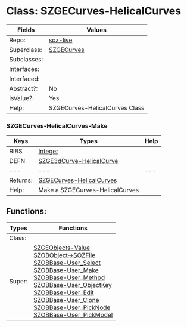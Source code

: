 
# Class:	SZGECurves-HelicalCurves

| Fields | Values |
| --------- | --------- |
| Repo: | [soz-live](/repos/soz-live.html) |
| Superclass: | [SZGECurves](SZGECurves.html) |
| Subclasses: |  |
| Interfaces: |  |
| Interfaced: |  |
| Abstract?: | No |
| isValue?: | Yes |
| Help: | SZGECurves-HelicalCurves Class |

### SZGECurves-HelicalCurves-Make

| Keys | Types | Help |
| --------- | --------- | --------- |
| RIBS | [Integer](Integer.html) |  |
| DEFN | [SZGE3dCurve-HelicalCurve](SZGE3dCurve-HelicalCurve.html) |  |
| --- | --- | --- |
| Returns: | [SZGECurves-HelicalCurves](SZGECurves-HelicalCurves.html) |
| Help: | Make a SZGECurves-HelicalCurves |


## Functions:

| Types | Functions |
| --------- | --------- |
| Class: |  |
| Super: | [SZGEObjects-Value](SZGEObjects.html) <br> [SZOBObject->SOZFile](SZOBObject.html) <br> [SZOBBase-User_Select](SZOBBase.html) <br> [SZOBBase-User_Make](SZOBBase.html) <br> [SZOBBase-User_Method](SZOBBase.html) <br> [SZOBBase-User_ObjectKey](SZOBBase.html) <br> [SZOBBase-User_Edit](SZOBBase.html) <br> [SZOBBase-User_Clone](SZOBBase.html) <br> [SZOBBase-User_PickNode](SZOBBase.html) <br> [SZOBBase-User_PickModel](SZOBBase.html) |


